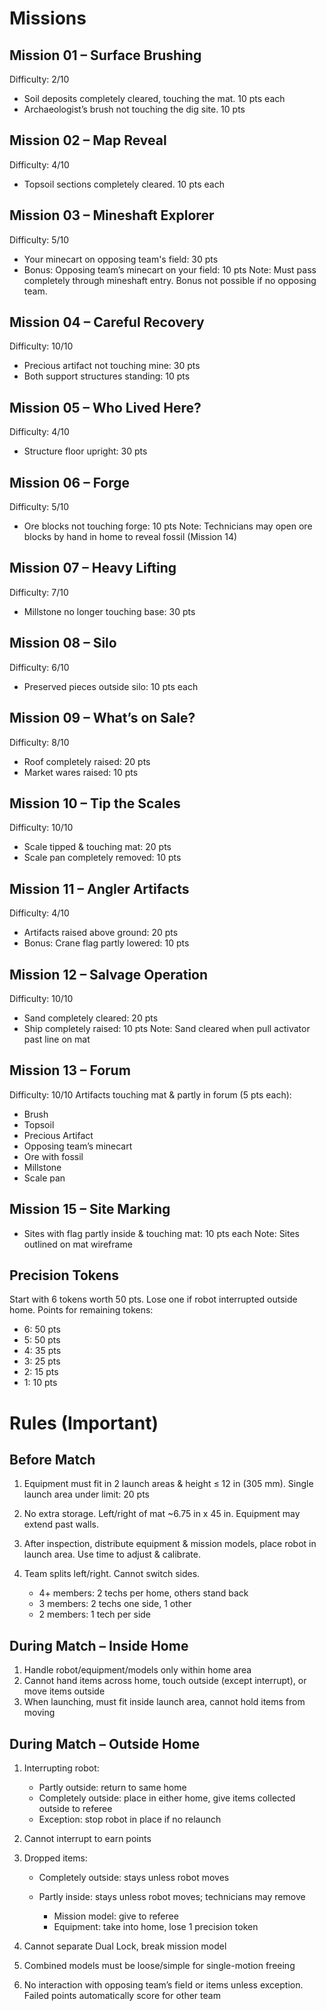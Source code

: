 

# Missions

## Mission 01 – Surface Brushing

Difficulty: 2/10

* Soil deposits completely cleared, touching the mat. 10 pts each
* Archaeologist’s brush not touching the dig site. 10 pts

## Mission 02 – Map Reveal

Difficulty: 4/10

* Topsoil sections completely cleared. 10 pts each

## Mission 03 – Mineshaft Explorer

Difficulty: 5/10

* Your minecart on opposing team's field: 30 pts
* Bonus: Opposing team’s minecart on your field: 10 pts
  Note: Must pass completely through mineshaft entry. Bonus not possible if no opposing team.

## Mission 04 – Careful Recovery

Difficulty: 10/10

* Precious artifact not touching mine: 30 pts
* Both support structures standing: 10 pts

## Mission 05 – Who Lived Here?

Difficulty: 4/10

* Structure floor upright: 30 pts

## Mission 06 – Forge

Difficulty: 5/10

* Ore blocks not touching forge: 10 pts
  Note: Technicians may open ore blocks by hand in home to reveal fossil (Mission 14)

## Mission 07 – Heavy Lifting

Difficulty: 7/10

* Millstone no longer touching base: 30 pts

## Mission 08 – Silo

Difficulty: 6/10

* Preserved pieces outside silo: 10 pts each

## Mission 09 – What’s on Sale?

Difficulty: 8/10

* Roof completely raised: 20 pts
* Market wares raised: 10 pts

## Mission 10 – Tip the Scales

Difficulty: 10/10

* Scale tipped & touching mat: 20 pts
* Scale pan completely removed: 10 pts

## Mission 11 – Angler Artifacts

Difficulty: 4/10

* Artifacts raised above ground: 20 pts
* Bonus: Crane flag partly lowered: 10 pts

## Mission 12 – Salvage Operation

Difficulty: 10/10

* Sand completely cleared: 20 pts
* Ship completely raised: 10 pts
  Note: Sand cleared when pull activator past line on mat

## Mission 13 – Forum

Difficulty: 10/10
Artifacts touching mat & partly in forum (5 pts each):

* Brush
* Topsoil
* Precious Artifact
* Opposing team’s minecart
* Ore with fossil
* Millstone
* Scale pan

## Mission 15 – Site Marking

* Sites with flag partly inside & touching mat: 10 pts each
  Note: Sites outlined on mat wireframe

## Precision Tokens

Start with 6 tokens worth 50 pts. Lose one if robot interrupted outside home. Points for remaining tokens:

* 6: 50 pts
* 5: 50 pts
* 4: 35 pts
* 3: 25 pts
* 2: 15 pts
* 1: 10 pts

# Rules (Important)

## Before Match

1. Equipment must fit in 2 launch areas & height ≤ 12 in (305 mm). Single launch area under limit: 20 pts
2. No extra storage. Left/right of mat ~6.75 in x 45 in. Equipment may extend past walls.
3. After inspection, distribute equipment & mission models, place robot in launch area. Use time to adjust & calibrate.
4. Team splits left/right. Cannot switch sides.

   * 4+ members: 2 techs per home, others stand back
   * 3 members: 2 techs one side, 1 other
   * 2 members: 1 tech per side

## During Match – Inside Home

1. Handle robot/equipment/models only within home area
2. Cannot hand items across home, touch outside (except interrupt), or move items outside
3. When launching, must fit inside launch area, cannot hold items from moving

## During Match – Outside Home

1. Interrupting robot:

   * Partly outside: return to same home
   * Completely outside: place in either home, give items collected outside to referee
   * Exception: stop robot in place if no relaunch
2. Cannot interrupt to earn points
3. Dropped items:

   * Completely outside: stays unless robot moves
   * Partly inside: stays unless robot moves; technicians may remove

     * Mission model: give to referee
     * Equipment: take into home, lose 1 precision token
4. Cannot separate Dual Lock, break mission model
5. Combined models must be loose/simple for single-motion freeing
6. No interaction with opposing team’s field or items unless exception. Failed points automatically score for other team


